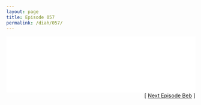 ```yaml
---
layout: page
title: Episode 057
permalink: /diah/057/
---
```


<iframe allowfullscreen="true" frameborder="0" style="width:100%;" marginheight="0" marginwidth="0" mozallowfullscreen="true" scrolling="NO" src="//gdriveplayer.me/embed2.php?link=rsba49Q77892rITRBmOpwgCzzb8%252BOsGenxIvtnXuCXxEMnrjNX4Ar0LY%252BdZFFfCZ9%252BPCIFTCMgxtYgXR8uGT%252BbIZ8LDChh%252BwnaMqh%252BoDluty0SIDiU0J%252BdZOn6e2BXvZ9K%252BlaVSSFSkUwGJ%252Fzd43CP6Q49jaN2SKPeMgtncNlfIhVhe1mqlwB86CIasJHWPC8aznut9Bhnf%252FztfdUfuurR&amp;no_adult=yes" webkitallowfullscreen="true"></iframe>

<div align="right">[ <a href="/diah/058/">Next Episode Beb</a> ]</div>

